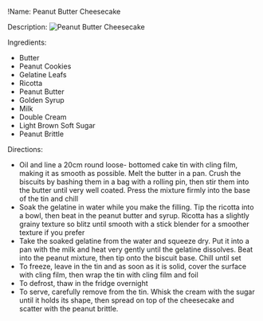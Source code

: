 !Name: Peanut Butter Cheesecake

Description:
![Peanut Butter Cheesecake](https://www.themealdb.com/images/media/meals/qtuuys1511387068.jpg "Peanut Butter Cheesecake")

Ingredients:
- Butter
- Peanut Cookies
- Gelatine Leafs
- Ricotta
- Peanut Butter
- Golden Syrup
- Milk
- Double Cream
- Light Brown Soft Sugar
- Peanut Brittle

Directions:
- Oil and line a 20cm round loose- bottomed cake tin with cling film, making it as smooth as possible. Melt the butter in a pan. Crush the biscuits by bashing them in a bag with a rolling pin, then stir them into the butter until very well coated. Press the mixture firmly into the base of the tin and chill
- Soak the gelatine in water while you make the filling. Tip the ricotta into a bowl, then beat in the peanut butter and syrup. Ricotta has a slightly grainy texture so blitz until smooth with a stick blender for a smoother texture if you prefer
- Take the soaked gelatine from the water and squeeze dry. Put it into a pan with the milk and heat very gently until the gelatine dissolves. Beat into the peanut mixture, then tip onto the biscuit base. Chill until set
- To freeze, leave in the tin and as soon as it is solid, cover the surface with cling film, then wrap the tin with cling film and foil
- To defrost, thaw in the fridge overnight
- To serve, carefully remove from the tin. Whisk the cream with the sugar until it holds its shape, then spread on top of the cheesecake and scatter with the peanut brittle.
